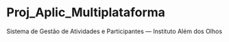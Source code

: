 # Proj_Aplic_Multiplataforma
Sistema de Gestão de Atividades e Participantes — Instituto Além dos Olhos
